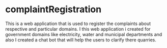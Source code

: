 # complaintRegistration
 This is a web application that is used to register the complaints about respective and particular domains. I this web application i created for government domains like electricity, water and municipal departments and also I created a chat bot that will help the users to clarify there quarries. 
